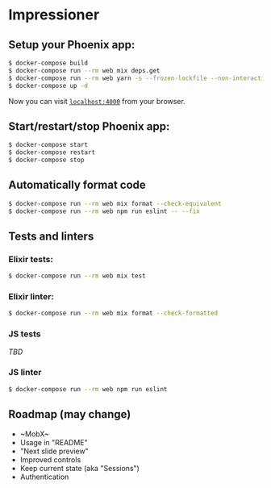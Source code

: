 # Impressioner

## Setup your Phoenix app:
```sh
$ docker-compose build
$ docker-compose run --rm web mix deps.get
$ docker-compose run --rm web yarn -s --frozen-lockfile --non-interactive
$ docker-compose up -d
```

Now you can visit [`localhost:4000`](http://localhost:4000) from your browser.

## Start/restart/stop Phoenix app:
```sh
$ docker-compose start
$ docker-compose restart
$ docker-compose stop
```

## Automatically format code
```sh
$ docker-compose run --rm web mix format --check-equivalent
$ docker-compose run --rm web npm run eslint -- --fix
```

## Tests and linters
### Elixir tests:
```sh
$ docker-compose run --rm web mix test
```

### Elixir linter:
```sh
$ docker-compose run --rm web mix format --check-formatted
```

### JS tests
*TBD*

### JS linter
```sh
$ docker-compose run --rm web npm run eslint
```

## Roadmap (may change)

- ~MobX~
- Usage in "README"
- "Next slide preview"
- Improved controls
- Keep current state (aka "Sessions")
- Authentication

